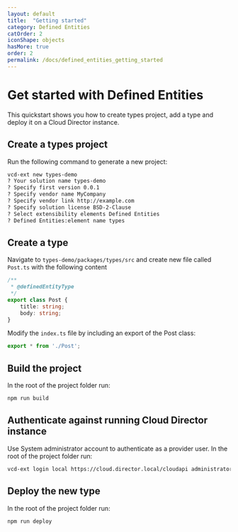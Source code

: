 ```yaml
---
layout: default
title:  "Getting started"
category: Defined Entities
catOrder: 2
iconShape: objects
hasMore: true
order: 2
permalink: /docs/defined_entities_getting_started
---
```

# Get started with Defined Entities

This quickstart shows you how to create types project, add a type and deploy it on a Cloud Director instance.

## Create a types project
Run the following command to generate a new project:
```bash
vcd-ext new types-demo
? Your solution name types-demo
? Specify first version 0.0.1
? Specify vendor name MyCompany
? Specify vendor link http://example.com
? Specify solution license BSD-2-Clause
? Select extensibility elements Defined Entities
? Defined Entities:element name types
```
## Create a type
Navigate to `types-demo/packages/types/src` and create new file called `Post.ts` with the following content
```typescript
/**
 * @definedEntityType
 */
export class Post {
    title: string;
    body: string;
}
```
Modify the `index.ts` file by including an export of the Post class:
```typescript
export * from './Post';
```
## Build the project
In the root of the project folder run:
```bash
npm run build
```

## Authenticate against running Cloud Director instance
Use System administrator account to authenticate as a provider user. In the root of the project folder run:
```bash
vcd-ext login local https://cloud.director.local/cloudapi administrator
```

## Deploy the new type
In the root of the project folder run:
```bash
npm run deploy
```